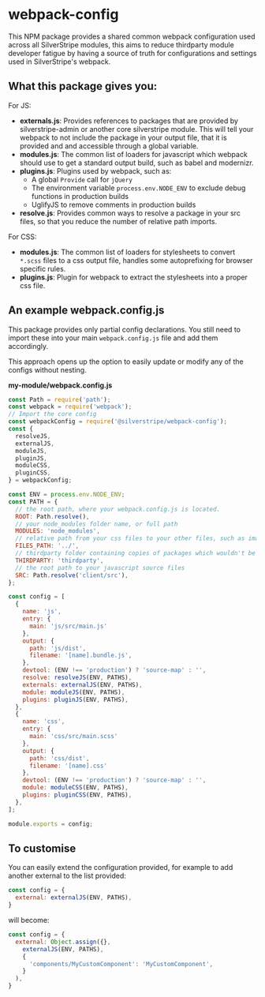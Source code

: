 # webpack-config
This NPM package provides a shared common webpack configuration used across all SilverStripe modules,
 this aims to reduce thirdparty module developer fatigue by having a source of truth for configurations and settings used in SilverStripe's webpack.

## What this package gives you:
For JS:
* **externals.js**: Provides references to packages that are provided by silverstripe-admin or another core silverstripe module. This will tell your webpack to not include the package in your output file, that it is provided and and accessible through a global variable.
* **modules.js**: The common list of loaders for javascript which webpack should use to get a standard output build, such as babel and modernizr.
* **plugins.js**: Plugins used by webpack, such as:
  * A global `Provide` call for `jQuery`
  * The environment variable `process.env.NODE_ENV` to exclude debug functions in production builds
  * UglifyJS to remove comments in production builds
* **resolve.js**: Provides common ways to resolve a package in your src files, so that you reduce the number of relative path imports.

For CSS:
* **modules.js**: The common list of loaders for stylesheets to convert `*.scss` files to a css output file, handles some autoprefixing for browser specific rules.
* **plugins.js**: Plugin for webpack to extract the stylesheets into a proper css file.

## An example webpack.config.js
This package provides only partial config declarations. You still need to import these into your main `webpack.config.js` file
and add them accordingly.

This approach opens up the option to easily update or modify any of the configs without nesting.

**my-module/webpack.config.js**
```js
const Path = require('path');
const webpack = require('webpack');
// Import the core config
const webpackConfig = require('@silverstripe/webpack-config');
const {
  resolveJS,
  externalJS,
  moduleJS,
  pluginJS,
  moduleCSS,
  pluginCSS,
} = webpackConfig;

const ENV = process.env.NODE_ENV;
const PATH = {
  // the root path, where your webpack.config.js is located.
  ROOT: Path.resolve(),
  // your node_modules folder name, or full path
  MODULES: 'node_modules',
  // relative path from your css files to your other files, such as images and fonts
  FILES_PATH: '../',
  // thirdparty folder containing copies of packages which wouldn't be available on NPM
  THIRDPARTY: 'thirdparty',
  // the root path to your javascript source files
  SRC: Path.resolve('client/src'),
};

const config = [
  {
    name: 'js',
    entry: {
      main: 'js/src/main.js'
    },
    output: {
      path: 'js/dist',
      filename: '[name].bundle.js',
    },
    devtool: (ENV !== 'production') ? 'source-map' : '',
    resolve: resolveJS(ENV, PATHS),
    externals: externalJS(ENV, PATHS),
    module: moduleJS(ENV, PATHS),
    plugins: pluginJS(ENV, PATHS),
  },
  {
    name: 'css',
    entry: {
      main: 'css/src/main.scss'
    },
    output: {
      path: 'css/dist',
      filename: '[name].css'
    },
    devtool: (ENV !== 'production') ? 'source-map' : '',
    module: moduleCSS(ENV, PATHS),
    plugins: pluginCSS(ENV, PATHS),
  },
];

module.exports = config;
```

## To customise
You can easily extend the configuration provided, for example to add another external to the list provided:
```js
const config = {
  external: externalJS(ENV, PATHS),
}
```
will become:
```js
const config = {
  external: Object.assign({},
    externalJS(ENV, PATHS),
    {
      'components/MyCustomComponent': 'MyCustomComponent',
    }
  ),
}
```
